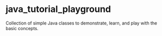 # java_tutorial_playground
Collection of simple Java classes to demonstrate, learn, and play with the basic concepts.

